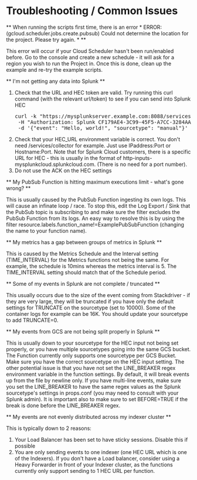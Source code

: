 # Troubleshooting / Common Issues

** When running the scripts first time, there is an error * ERROR: (gcloud.scheduler.jobs.create.pubsub) Could not determine the location for the project. Please try again. * **

This error will occur if your Cloud Scheduler hasn't been run/enabled before. Go to the console and create a new schedule - it will ask for a region you wish to run the Project in. Once this is done, clean up the example and re-try the example scripts.

** I'm not getting any data into Splunk **

1) Check that the URL and HEC token are valid. 
	Try running this curl command (with the relevant url/token) to see if you can send into Splunk HEC
	<pre>curl -k "https://mysplunkserver.example.com:8088/services/collector" \
    -H "Authorization: Splunk CF179AE4-3C99-45F5-A7CC-3284AA91CF67" \
    -d '{"event": "Hello, world!", "sourcetype": "manual"}' </pre>
2) Check that your HEC_URL environment variable is correct. You don't need /services/collector for example. Just use  IPaddress:Port or Hostname:Port. Note that for Splunk Cloud customers, there is a specific URL for HEC - this is usually in the format of http-inputs-mysplunkcloud.splunkcloud.com. (There is no need for a port number). 
3) Do not use the ACK on the HEC settings

** My PubSub Function is hitting maximum executions limit - what's gone wrong? **

This is usually caused by the PubSub Function ingesting its own logs. This will cause an infinate loop / race. To stop this, edit the Log Export / Sink that the PubSub topic is subscribing to and make sure the filter excludes the PubSub Function from its logs. An easy way to resolve this is by using the filter resource.labels.function_name!=ExamplePubSubFunction (changing the name to your function name). 


** My metrics has a gap between groups of metrics in Splunk **

This is caused by the Metrics Schedule and the Interval setting (TIME_INTERVAL) for the Metrics functions not being the same. For example, the schedule is 10mins whereas the metrics interval is 5. The TIME_INTERVAL setting should match that of the Schedule period.


** Some of my events in Splunk are not complete / truncated **

This usually occurs due to the size of the event coming from Stackdriver - if they are very large, they will be truncated if you have only the default settings for TRUNCATE on the sourcetype (set to 10000). Some of the container logs for example can be 16K. You should update your sourcetype to add TRUNCATE=0.

** My events from GCS are not being split properly in Splunk **

This is usually down to your sourcetype for the HEC input not being set properly, or you have multiple sourcetypes going into the same GCS bucket. The Function currently only supports one sourcetype per GCS Bucket. Make sure you have the correct sourcetype on the HEC input setting.
The other potential issue is that you have not set the LINE_BREAKER regex environment variable in the function settings. By default, it will break events up from the file by newline only. If you have multi-line events, make sure you set the LINE_BREAKER to have the same regex values as the Splunk sourcetype's settings in props.conf (you may need to consult with your Splunk admin). It is important also to make sure to set BEFORE=TRUE if the break is done before the LINE_BREAKER regex.

** My events are not evenly distributed across my indexer cluster **

This is typically down to 2 reasons:
1) Your Load Balancer has been set to have sticky sessions. Disable this if possible
2) You are only sending events to one indexer (one HEC URL which is one of the Indexers). If you don't have a Load balancer, consider using a Heavy Forwarder in front of your Indexer cluster, as the functions currently only support sending to 1 HEC URL per function.

